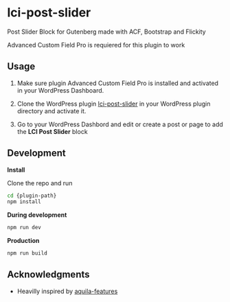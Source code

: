 # lci-post-slider

Post Slider Block for Gutenberg made with ACF, Bootstrap and Flickity

Advanced Custom Field Pro is requiered for this plugin to work

## Usage

1. Make sure plugin Advanced Custom Field Pro is installed and activated in your WordPress Dashboard.

2. Clone the WordPress plugin [lci-post-slider](https://github.com/LaChouetteInformatique/lci-post-slider) in your WordPress plugin directory and activate it.

<!-- 3. Go to your WordPress Dashbord in the **Custom Field** panel, then **Tools** -> **Import JSON** and import the JSON file from this plugin `group-field` folder -->

3. Go to your WordPress Dashbord and edit or create a post or page to add the **LCI Post Slider** block

## Development

**Install**

Clone the repo and run

```bash
cd {plugin-path}
npm install
```

**During development**

```bash
npm run dev
```

**Production**

```bash
npm run build
```

## Acknowledgments

- Heavilly inspired by [aquila-features](https://github.com/imranhsayed/aquila-features)
